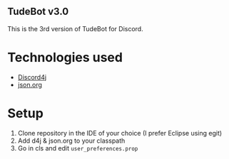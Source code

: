 ## TudeBot v3.0

This is the 3rd version of TudeBot for Discord.

# Technologies used
* [Discord4j](https://discord4j.com/)
* [json.org](https://json.org/)

# Setup
1. Clone repository in the IDE of your choice (I prefer Eclipse using egit)
2. Add d4j & json.org to your classpath
3. Go in cls and edit `user_preferences.prop`